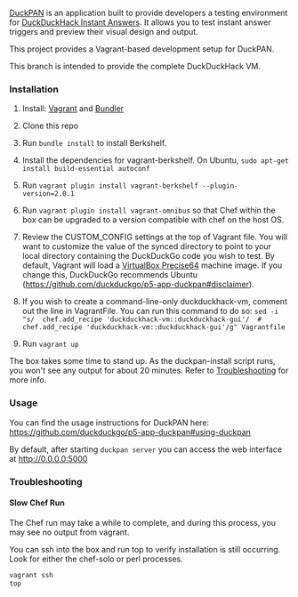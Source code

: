 [DuckPAN](https://github.com/duckduckgo/p5-app-duckpan) is an application built to provide developers a testing environment for [DuckDuckHack Instant Answers](http://duckduckhack.com). It allows you to test instant answer triggers and preview their visual design and output.

This project provides a Vagrant-based development setup for DuckPAN.

This branch is intended to provide the complete DuckDuckHack VM.

### Installation

1. Install: [Vagrant](http://docs.vagrantup.com/v2/installation/index.html) and [Bundler](http://bundler.io/#getting-started)

2. Clone this repo

3. Run `bundle install` to install Berkshelf.  

4. Install the dependencies for vagrant-berkshelf. On Ubuntu, `sudo apt-get install build-essential autoconf`

5. Run `vagrant plugin install vagrant-berkshelf --plugin-version=2.0.1`

6. Run `vagrant plugin install vagrant-omnibus` so that Chef within the box can be upgraded to a version compatible with chef on the host OS.

7. Review the CUSTOM_CONFIG settings at the top of Vagrant file.  You will want to customize the value of the synced directory to point to your local directory containing the DuckDuckGo code you wish to test.  By default, Vagrant will load a [VirtualBox Precise64](http://cloud-images.ubuntu.com/vagrant/precise/current/precise-server-cloudimg-amd64-vagrant-disk1.box) machine image.  If you change this, DuckDuckGo recommends Ubuntu (https://github.com/duckduckgo/p5-app-duckpan#disclaimer).

8. If you wish to create a command-line-only duckduckhack-vm, comment out the line in VagrantFile. You can run this command to do so: `sed -i "s/  chef.add_recipe 'duckduckhack-vm::duckduckhack-gui'/  # chef.add_recipe 'duckduckhack-vm::duckduckhack-gui'/g" Vagrantfile`

9. Run `vagrant up`

The box takes some time to stand up.  As the duckpan-install script runs, you won't see any output for about 20 minutes. Refer to [Troubleshooting](#Troubleshooting) for more info.

### Usage

You can find the usage instructions for DuckPAN here: https://github.com/duckduckgo/p5-app-duckpan#using-duckpan

By default, after starting `duckpan server` you can access the web interface at http://0.0.0.0:5000

### Troubleshooting

#### Slow Chef Run

The Chef run may take a while to complete, and during this process, you may see no output from vagrant.

You can ssh into the box and run top to verify installation is still occurring. Look for either the chef-solo or perl processes.

```sh
vagrant ssh
top
```
